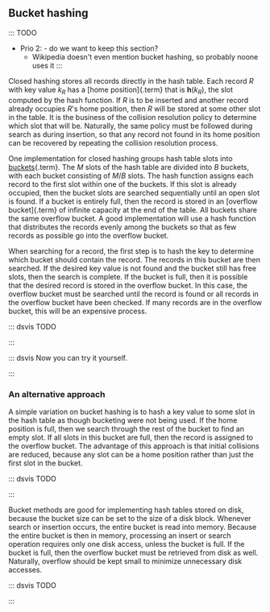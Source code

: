 
## Bucket hashing

::: TODO
- Prio 2: - do we want to keep this section?
    - Wikipedia doesn't even mention bucket hashing, so probably noone uses it
:::

Closed hashing stores all records directly in the hash table. Each
record $R$ with key value $k_R$ has a [home position]{.term} that is $\textbf{h}(k_R)$, the slot computed by the hash
function. If $R$ is to be inserted and another record already occupies
$R$'s home position, then $R$ will be stored at some other slot in the
table. It is the business of the collision resolution policy to
determine which slot that will be. Naturally, the same policy must be
followed during search as during insertion, so that any record not found
in its home position can be recovered by repeating the collision
resolution process.

One implementation for closed hashing groups hash table slots into
[buckets](#bucket){.term}. The $M$ slots of the
hash table are divided into $B$ buckets, with each bucket consisting of
$M/B$ slots. The hash function assigns each record to the first slot
within one of the buckets. If this slot is already occupied, then the
bucket slots are searched sequentially until an open slot is found. If a
bucket is entirely full, then the record is stored in an
[overflow bucket]{.term} of infinite capacity at
the end of the table. All buckets share the same overflow bucket. A good
implementation will use a hash function that distributes the records
evenly among the buckets so that as few records as possible go into the
overflow bucket.

When searching for a record, the first step is to hash the key to
determine which bucket should contain the record. The records in this
bucket are then searched. If the desired key value is not found and the
bucket still has free slots, then the search is complete. If the bucket
is full, then it is possible that the desired record is stored in the
overflow bucket. In this case, the overflow bucket must be searched
until the record is found or all records in the overflow bucket have
been checked. If many records are in the overflow bucket, this will be
an expensive process.

::: dsvis
TODO

<inlineav id="buckethashCON1" src="Hashing/buckethashCON1.js" name="Bucket Hashing Slideshow 1" links="Hashing/buckethashCON.css"/>
:::

::: dsvis
Now you can try it yourself.

<avembed id="HashBucketPRO" src="Hashing/HashBucketPRO.html" type="ka" name="Bucket Hashing Proficiency Exercise"/>
:::

### An alternative approach

A simple variation on bucket hashing is to hash a key value to some slot
in the hash table as though bucketing were not being used. If the home
position is full, then we search through the rest of the bucket to find
an empty slot. If all slots in this bucket are full, then the record is
assigned to the overflow bucket. The advantage of this approach is that
initial collisions are reduced, because any slot can be a home position
rather than just the first slot in the bucket.

::: dsvis
TODO

<inlineav id="buckethashCON2" src="Hashing/buckethashCON2.js" name="Bucket Hashing Slideshow 2" links="Hashing/buckethashCON.css"/>
:::

Bucket methods are good for implementing hash tables stored on disk,
because the bucket size can be set to the size of a disk block. Whenever
search or insertion occurs, the entire bucket is read into memory.
Because the entire bucket is then in memory, processing an insert or
search operation requires only one disk access, unless the bucket is
full. If the bucket is full, then the overflow bucket must be retrieved
from disk as well. Naturally, overflow should be kept small to minimize
unnecessary disk accesses.

::: dsvis
TODO

<avembed id="HashBucket2PRO" src="Hashing/HashBucket2PRO.html" type="ka" name="Alternate Bucket Hashing Proficiency Exercise"/>
:::
